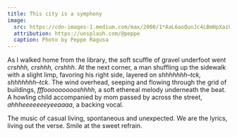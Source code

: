 ```yaml
---
title: This city is a symphony
image:
  src: https://cdn-images-1.medium.com/max/2000/1*AaL6aoOunJc4LBmHpXaz8Q.jpeg
  attribution: https://unsplash.com/@peppe
  caption: Photo by Peppe Ragusa
---
```


As I walked home from the library, the soft scuffle of gravel underfoot went
*crshhh, crshhh, crshhh*. At the next corner, a man shuffling up the sidewalk
with a slight limp, favoring his right side, layered on *shhhhhhh–tck,
shhhhhhh–tck*. The wind overhead, seeping and flowing through the grid of
buildings, *fffoooooooooshhhh*, a soft ethereal melody underneath the beat. A
howling child accompanied by mom passed by across the street,
*ahhheeeeeeeyeeaaaa*, a backing vocal.

The music of casual living, spontaneous and unexpected. We are the lyrics,
living out the verse. Smile at the sweet refrain.
